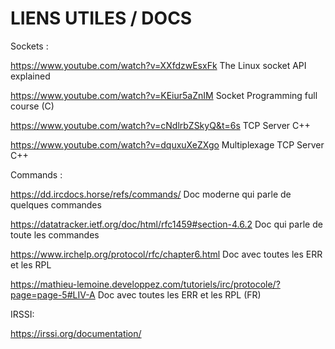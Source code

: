 # LIENS UTILES / DOCS

Sockets :

https://www.youtube.com/watch?v=XXfdzwEsxFk  The Linux socket API explained

https://www.youtube.com/watch?v=KEiur5aZnIM  Socket Programming full course (C)

https://www.youtube.com/watch?v=cNdlrbZSkyQ&t=6s TCP Server C++

https://www.youtube.com/watch?v=dquxuXeZXgo  Multiplexage TCP Server C++

Commands :

https://dd.ircdocs.horse/refs/commands/  Doc moderne qui parle de quelques commandes

https://datatracker.ietf.org/doc/html/rfc1459#section-4.6.2  Doc qui parle de toute les commandes

https://www.irchelp.org/protocol/rfc/chapter6.html  Doc avec toutes les ERR et les RPL

https://mathieu-lemoine.developpez.com/tutoriels/irc/protocole/?page=page-5#LIV-A Doc avec toutes les ERR et les RPL (FR)

IRSSI:

https://irssi.org/documentation/
